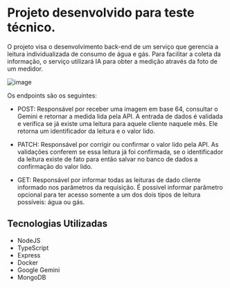 # Projeto desenvolvido para teste técnico. 

O projeto visa o desenvolvimento back-end de um serviço que gerencia a leitura individualizada de consumo de água e gás. Para facilitar a coleta da informação, o serviço utilizará IA para obter a medição através da foto de um medidor.

![image](https://github.com/user-attachments/assets/81b8b082-c123-4a16-806d-fa1474397250)

Os endpoints são os seguintes:

- POST: Responsável por receber uma imagem em base 64, consultar o Gemini e retornar a medida lida pela API. A entrada de dados é validada e verifica se já existe uma leitura para aquele cliente naquele mês. Ele retorna um identificador da leitura e o valor lido.

- PATCH: Responsável por corrigir ou confirmar o valor lido pela API. As validações conferem se essa leitura já foi confirmada, se o identificador da leitura existe de fato para então salvar no banco de dados a confirmação do valor lido.

- GET: Responsável por informar todas as leituras de dado cliente informado nos parâmetros da requisição. É possível informar parâmetro opcional para ter acesso somente a um dos dois tipos de leitura possíveis: água ou gás.

## Tecnologias Utilizadas

- NodeJS
- TypeScript
- Express
- Docker
- Google Gemini
- MongoDB
